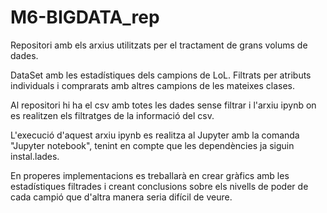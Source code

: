 # M6-BIGDATA_rep
 Repositori amb els arxius utilitzats per el tractament de grans volums de dades.

 DataSet amb les estadístiques dels campions de LoL. Filtrats per atributs individuals i comprarats amb altres 
 campions de les mateixes clases. 

 Al repositori hi ha el csv amb totes les dades sense filtrar i l'arxiu ipynb on es realitzen els filtratges 
 de la informació del csv.

 L'execució d'aquest arxiu ipynb es realitza al Jupyter amb la comanda "Jupyter notebook", tenint en compte
 que les dependències ja siguin instal.lades.


 En properes implementacions es treballarà en crear gràfics amb les estadístiques filtrades i creant conclusions
 sobre els nivells de poder de cada campió que d'altra manera seria difícil de veure.